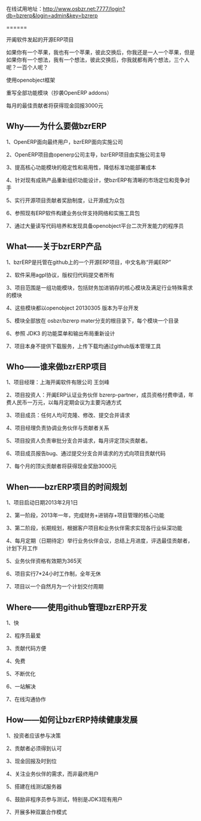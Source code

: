 在线试用地址：http://www.osbzr.net:7777/login?db=bzrerp&login=admin&key=bzrerp

======

开阖软件发起的开源ERP项目

如果你有一个苹果，我也有一个苹果，彼此交换后，你我还是一人一个苹果，但是如果你有一个想法，我有一个想法，彼此交换后，你我就都有两个想法，三个人呢？一百个人呢？

使用openobject框架

重写全部功能模块（抄袭OpenERP addons）

每月的最佳贡献者将获得现金回报3000元


Why——为什么要做bzrERP
---------------------
1、OpenERP面向最终用户，bzrERP面向实施公司

2、OpenERP项目由openerp公司主导，bzrERP项目由实施公司主导

3、提高核心功能模块的稳定性和易用性，降低标准功能部署成本

4、针对现有成熟产品重新组织功能设计，使bzrERP有清晰的市场定位和竞争对手

5、实行开源项目贡献者奖励制度，让开源成为众包

6、参照现有ERP软件构建业务伙伴支持网络和实施工具包

7、通过大量读写代码培养和发现具备openobject平台二次开发能力的程序员


What——关于bzrERP产品
--------------------
1、bzrERP是托管在github上的一个开源ERP项目，中文名称“开阖ERP”

2、软件采用agpl协议，版权归代码提交者所有

3、项目范围是一组功能模块，包括财务加进销存的核心模块及满足行业特殊需求的模块

4、这些模块都以openobject 20130305 版本为平台开发

5、模块全部放在 osbzr/bzrerp mater分支的根目录下，每个模块一个目录

6、参照 JDK3 的功能菜单和输出布局重新设计

7、项目本身不提供下载服务，上传下载均通过github版本管理工具


Who——谁来做bzrERP项目
---------------------
1、项目经理：上海开阖软件有限公司 王剑峰

2、项目投资人：开阖ERP认证业务伙伴 bzrerp-partner，成员资格付费申请，年费人民币一万元，以每月定期会议为主要沟通方式

3、项目成员：任何人均可克隆、修改、提交合并请求

4、项目经理负责协调业务伙伴与贡献者关系

5、项目投资人负责审批分支合并请求，每月评定顶尖贡献者。

6、项目成员报告bug、通过提交分支合并请求的方式向项目贡献代码

7、每个月的顶尖贡献者将获得现金奖励3000元


When——bzrERP项目的时间规划
--------------------------
1、项目启动日期2013年2月1日

2、第一阶段，2013年一年，完成财务+进销存+项目管理的核心功能

3、第二阶段，长期规划，根据客户项目和业务伙伴需求实现各行业纵深功能

4、每月定期（日期待定）举行业务伙伴会议，总结上月进度，评选最佳贡献者，计划下月工作

5、业务伙伴资格有效期为365天

6、项目实行7*24小时工作制，全年无休

7、项目以一个自然月为一个计划交付周期

Where——使用github管理bzrERP开发
-------------------------------

1、快

2、程序员最爱

3、贡献代码方便

4、免费

5、不断优化

6、一站解决

7、在线沟通协作

How——如何让bzrERP持续健康发展
-----------------------------
1、投资者应该参与决策

2、贡献者必须得到认可

3、现金回报及时到位

4、关注业务伙伴的需求，而非最终用户

5、搭建在线测试服务器

6、鼓励非程序员参与测试，特别是JDK3现有用户

7、开展多种双赢合作模式
